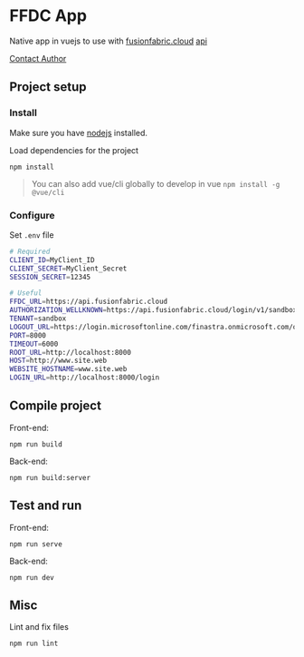# FFDC App

Native app in vuejs to use with [fusionfabric.cloud](https://www.fusionfabric.cloud) [api](https://developer.fusionfabric.cloud)

[Contact Author](mailto:pierre.quemard@finastra.com)

## Project setup

### Install

Make sure you have [nodejs](https://nodejs.org/en/) installed.

Load dependencies for the project
```
npm install
```

> You can also add vue/cli globally to develop in vue
> ```npm install -g @vue/cli```

### Configure

Set ```.env``` file

```bash
# Required
CLIENT_ID=MyClient_ID
CLIENT_SECRET=MyClient_Secret
SESSION_SECRET=12345

# Useful
FFDC_URL=https://api.fusionfabric.cloud
AUTHORIZATION_WELLKNOWN=https://api.fusionfabric.cloud/login/v1/sandbox/.well-known/openid-configuration
TENANT=sandbox
LOGOUT_URL=https://login.microsoftonline.com/finastra.onmicrosoft.com/oauth2/v2.0/logout
PORT=8000
TIMEOUT=6000
ROOT_URL=http://localhost:8000
HOST=http://www.site.web
WEBSITE_HOSTNAME=www.site.web
LOGIN_URL=http://localhost:8000/login
```

## Compile project

Front-end:
```
npm run build
```

Back-end:
```
npm run build:server
```


## Test and run

Front-end:
```
npm run serve
```

Back-end:
```
npm run dev
```

## Misc

Lint and fix files
```
npm run lint
```

